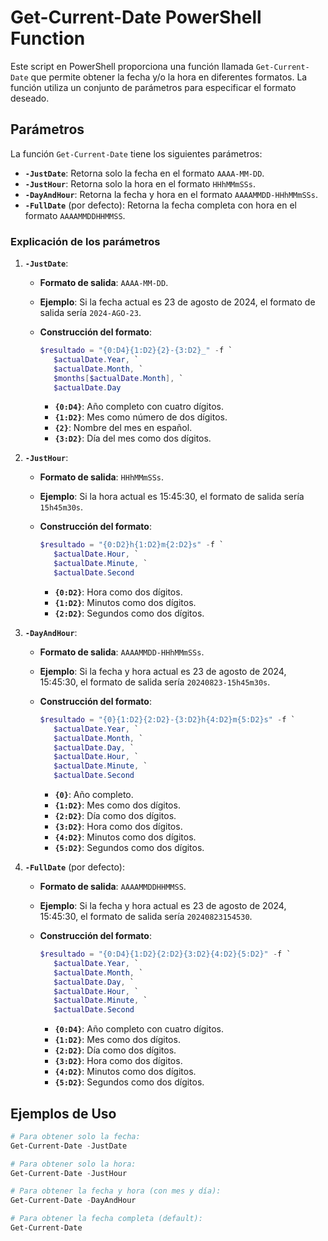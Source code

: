 # Get-Current-Date PowerShell Function

Este script en PowerShell proporciona una función llamada `Get-Current-Date` que permite obtener la fecha y/o la hora en diferentes formatos. La función utiliza un conjunto de parámetros para especificar el formato deseado.

## Parámetros

La función `Get-Current-Date` tiene los siguientes parámetros:

- **`-JustDate`**: Retorna solo la fecha en el formato `AAAA-MM-DD`.
- **`-JustHour`**: Retorna solo la hora en el formato `HHhMMmSSs`.
- **`-DayAndHour`**: Retorna la fecha y hora en el formato `AAAAMMDD-HHhMMmSSs`.
- **`-FullDate`** (por defecto): Retorna la fecha completa con hora en el formato `AAAAMMDDHHMMSS`.

### Explicación de los parámetros

1. **`-JustDate`**:

   - **Formato de salida**: `AAAA-MM-DD`.
   - **Ejemplo**: Si la fecha actual es 23 de agosto de 2024, el formato de salida sería `2024-AGO-23`.
   - **Construcción del formato**:
     ```powershell
     $resultado = "{0:D4}{1:D2}{2}-{3:D2}_" -f `
        $actualDate.Year, `
        $actualDate.Month, `
        $months[$actualDate.Month], `
        $actualDate.Day
     ```

     - **`{0:D4}`**: Año completo con cuatro dígitos.
     - **`{1:D2}`**: Mes como número de dos dígitos.
     - **`{2}`**: Nombre del mes en español.
     - **`{3:D2}`**: Día del mes como dos dígitos.
2. **`-JustHour`**:

   - **Formato de salida**: `HHhMMmSSs`.
   - **Ejemplo**: Si la hora actual es 15:45:30, el formato de salida sería `15h45m30s`.
   - **Construcción del formato**:
     ```powershell
     $resultado = "{0:D2}h{1:D2}m{2:D2}s" -f `
        $actualDate.Hour, `
        $actualDate.Minute, `
        $actualDate.Second
     ```

     - **`{0:D2}`**: Hora como dos dígitos.
     - **`{1:D2}`**: Minutos como dos dígitos.
     - **`{2:D2}`**: Segundos como dos dígitos.
3. **`-DayAndHour`**:

   - **Formato de salida**: `AAAAMMDD-HHhMMmSSs`.
   - **Ejemplo**: Si la fecha y hora actual es 23 de agosto de 2024, 15:45:30, el formato de salida sería `20240823-15h45m30s`.
   - **Construcción del formato**:
     ```powershell
     $resultado = "{0}{1:D2}{2:D2}-{3:D2}h{4:D2}m{5:D2}s" -f `
        $actualDate.Year, `
        $actualDate.Month, `
        $actualDate.Day, `
        $actualDate.Hour, `
        $actualDate.Minute, `
        $actualDate.Second
     ```

     - **`{0}`**: Año completo.
     - **`{1:D2}`**: Mes como dos dígitos.
     - **`{2:D2}`**: Día como dos dígitos.
     - **`{3:D2}`**: Hora como dos dígitos.
     - **`{4:D2}`**: Minutos como dos dígitos.
     - **`{5:D2}`**: Segundos como dos dígitos.
4. **`-FullDate`** (por defecto):

   - **Formato de salida**: `AAAAMMDDHHMMSS`.
   - **Ejemplo**: Si la fecha y hora actual es 23 de agosto de 2024, 15:45:30, el formato de salida sería `20240823154530`.
   - **Construcción del formato**:
     ```powershell
     $resultado = "{0:D4}{1:D2}{2:D2}{3:D2}{4:D2}{5:D2}" -f `
        $actualDate.Year, `
        $actualDate.Month, `
        $actualDate.Day, `
        $actualDate.Hour, `
        $actualDate.Minute, `
        $actualDate.Second
     ```

     - **`{0:D4}`**: Año completo con cuatro dígitos.
     - **`{1:D2}`**: Mes como dos dígitos.
     - **`{2:D2}`**: Día como dos dígitos.
     - **`{3:D2}`**: Hora como dos dígitos.
     - **`{4:D2}`**: Minutos como dos dígitos.
     - **`{5:D2}`**: Segundos como dos dígitos.

## Ejemplos de Uso

```powershell
# Para obtener solo la fecha:
Get-Current-Date -JustDate

# Para obtener solo la hora:
Get-Current-Date -JustHour

# Para obtener la fecha y hora (con mes y día):
Get-Current-Date -DayAndHour

# Para obtener la fecha completa (default):
Get-Current-Date
```
